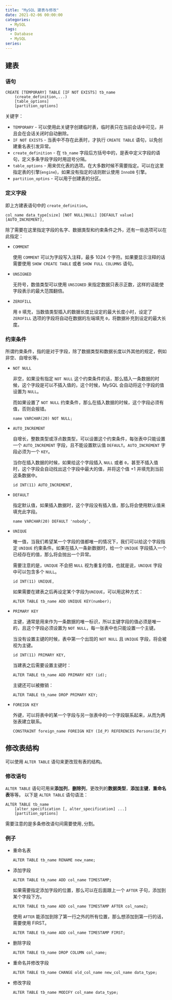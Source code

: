 ```yaml
---
title: "MySQL 建表与修改"
date: 2021-02-06 00:00:00
categories:
  - MySQL
tags:
  - Database
  - MySQL
series:	
---
```


<!--more-->

## 建表

### 语句

```mysql
CREATE [TEMPORARY] TABLE [IF NOT EXISTS] tb_name
    (create_definition,...)
    [table_options]
    [partition_options]
```

关键字：

- `TEMPORARY` - 可以使用此关键字创建临时表，临时表只在当前会话中可见，并且会在会话关闭时自动删除。
- `IF NOT EXISTS` - 当表中不存在此表时，才执行 `CREATE TABLE` 语句，以免创建重名表引发异常。
- `create_definition` - 在 `tb_name` 字段后方括号中的，是表中定义字段的语句，定义多条字段字段时用逗号分隔。
- `table_options` - 用来优化表的选项。在大多数时候不需要指定。可以在这里指定表的引擎(`engine`)，如果没有指定的话则默认使用 `InnoDB` 引擎。
- `partition_optins` - 可以用于创建表的分区。

### 定义字段

即上方建表语句中的 `create_definition`。

```mysql
col_name data_type[size] [NOT NULL|NULL] [DEFAULT value] [AUTO_INCREMENT],
```

除了需要在这里指定字段的名字、数据类型和约束条件之外，还有一些选项可以在此指定：

- `COMMENT`

  使用 `COMMENT` 可以为字段写入注释，最多 1024 个字符。如果要显示注释的话需要使用 `SHOW CREATE TABLE` 或者 `SHOW FULL COLUMNS` 语句。

- `UNSIGNED`

  无符号，数值类型可以使用 `UNSIGNED` 来指定数据只表示正数，这样的话能使字段表示的最大范围翻倍。

- `ZEROFILL`

  用 `0` 填充，当数值类型插入的数据长度比设定的最大长度小时，设定了 `ZEROFILL` 选项的字段将自动在数据的左端填充 `0`，将数据补充到设定的最大长度。

### 约束条件

所谓约束条件，指的是对于字段，除了数据类型和数据长度以外其他的规定，例如非空、自增长等。

- `NOT NULL`

  非空，如果没有指定 `NOT NULL` 这个约束条件的话，那么插入一条数据的时候，这个字段是可以不插入值的，这个时候，MySQL 会自动将这个字段的值设置为 `NULL`。

  而如果设置了 `NOT NULL` 约束条件，那么在插入数据的时候，这个字段必须有值，否则会报错。

  ```mysql
  name VARCHAR(20) NOT NULL;
  ```

- `AUTO_INCREMENT`

  自增长，整数类型或浮点数类型，可以设置这个约束条件，每张表中只能设置一个 `AUTO_INCREMENT` 字段，且不能设置默认值 `DEFAULT`。`AUTO_INCREMENT` 字段必须为一个 `KEY`。

  当你在插入数据的时候，如果给这个字段插入 `NULL` 或者 `0`，甚至不插入值时，这个字段会自动找出这个字段中最大的值，并将这个值 +1 并填充到当前这条数据中。

  ```mysql
  id INT(11) AUTO_INCREMENT,
  ```

- `DEFAULT`

  指定默认值，如果插入数据时，这个字段没有插入值，那么将会使用默认值来填充此字段。

  ```mysql
  name VARCHAR(20) DEFAULT 'nobody',
  ```

- `UNIQUE`

  唯一值，当我们希望某一个字段的值都唯一的情况下，我们可以给这个字段指定 `UNIQUE` 约束条件。如果在插入一条新数据时，给一个 `UNIQUE` 字段插入一个已经存在的值，那么将会抛出一个异常。

  需要注意的是，`UNIQUE` 不会把 `NULL` 视为重复的值，也就是说，`UNIQUE` 字段中可以包含多个 `NULL`。

  ```mysql
  id INT(11) UNIQUE,
  ```

  如果需要在建表之后再设定某个字段为`UNIQUE`，可以用这种方式：

  ```mysql
  ALTER TABLE tb_name ADD UNIQUE KEY(number);
  ```

- `PRIMARY KEY`

  主键，通常是用来作为一条数据的唯一标识，所以主键字段的值必须是唯一的，且这个字段必须设置为 `NOT NULL`，每一张表中也只能设置一个主键。

  当没有设置主键的时候，表中第一个出现的 `NOT NULL` 且 `UNIQUE` 字段，将会被视为主键。

  ```mysql
  id INT(11) PRIMARY KEY,
  ```

  当建表之后需要设置主键时：

  ```mysql
  ALTER TABLE tb_name ADD PRIMARY KEY (id);
  ```

  主键还可以被撤销：

  ```mysql
  ALTER TABLE tb_name DROP PRIMARY KEY;
  ```

- `FOREIGN KEY`

  外键，可以将表中的某一个字段与另一张表中的一个字段联系起来，从而为两张表建立联系。

  ```mysql
  CONSTRAINT foreign_name FOREIGN KEY (Id_P) REFERENCES Persons(Id_P)
  ```


## 修改表结构

可以使用 `ALTER TABLE` 语句来更改现有表的结构。

### 修改语句

`ALTER TABLE` 语句可用来**添加列**，**删除列**，更改列的**数据类型**，**添加主键**，**重命名表**等等。 以下是 `ALTER TABLE` 语句语法：

```mysql
ALTER TABLE tb_name
    [alter_specification [, alter_specification] ...]
    [partition_options]
```

需要注意的是多条修改语句间需要使用`,`分割。

### 例子

- 重命名表

  ```mysql
  ALTER TABLE tb_name RENAME new_name;
  ```

- 添加字段

  ```mysql
  ALTER TABLE tb_name ADD col_name TIMESTAMP;
  ```

  如果需要指定添加字段的位置，那么可以在后面跟上一个 `AFTER` 子句，添加到某个字段下方。

  ```mysql
  ALTER TABLE tb_name ADD col_name TIMESTAMP AFTER col_name2;
  ```

  使用 `AFTER` 能添加到除了第一行之外的所有位置，那么想添加到第一行的话，需要使用 FIRST。

  ```mysql
  ALTER TABLE tb_name ADD col_name TIMESTAMP FIRST;
  ```

- 删除字段

  ```mysql
  ALTER TABLE tb_name DROP COLUMN col_name;
  ```

- 重命名并修改字段

  ```mysql
  ALTER TABLE tb_name CHANGE old_col_name new_col_name data_type;
  ```

- 修改字段

  ```mysql
  ALTER TABLE tb_name MODIFY col_name data_type;
  ```
